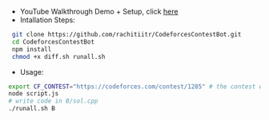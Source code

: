 - YouTube Walkthrough Demo + Setup, click [here](https://www.youtube.com/watch?v=MXYmbJO4bqU)
- Intallation Steps: 
```bash
 git clone https://github.com/rachitiitr/CodeforcesContestBot.git
 cd CodeforcesContestBot
 npm install
 chmod +x diff.sh runall.sh
 ```
 - Usage: 
```bash
export CF_CONTEST="https://codeforces.com/contest/1285" # the contest which you want to parse
node script.js
# write code in B/sol.cpp
./runall.sh B
```

